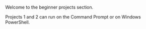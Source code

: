 Welcome to the beginner projects section.

Projects 1 and 2 can run on the Command Prompt or on Windows PowerShell.
